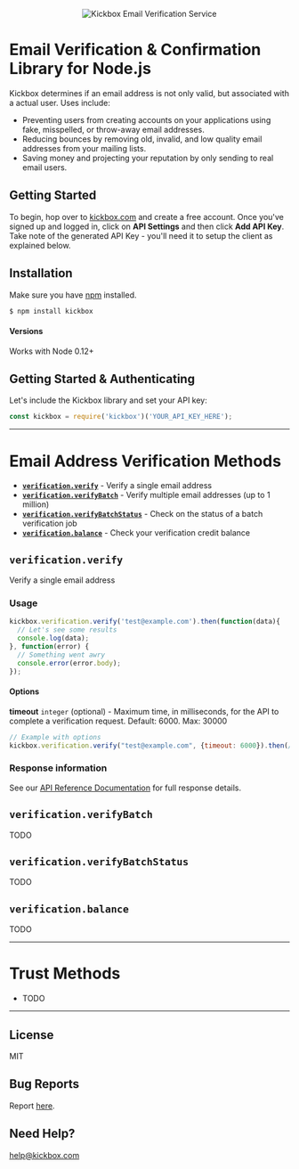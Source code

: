 <p align="center">
  <img src="https://static.kickbox.io/kickbox_github.png" alt="Kickbox Email Verification Service">
  <br>
</p>

# Email Verification & Confirmation Library for Node.js

Kickbox determines if an email address is not only valid, but associated with a actual user. Uses include:

* Preventing users from creating accounts on your applications using fake, misspelled, or throw-away email addresses.
* Reducing bounces by removing old, invalid, and low quality email addresses from your mailing lists.
* Saving money and projecting your reputation by only sending to real email users.

## Getting Started

To begin, hop over to [kickbox.com](https://kickbox.com) and create a free account. Once you've signed up and logged in, click on **API Settings** and then click **Add API Key**. Take note of the generated API Key - you'll need it to setup the client as explained below.

## Installation

Make sure you have [npm](https://npmjs.org) installed.

```bash
$ npm install kickbox
```

#### Versions

Works with Node 0.12+

## Getting Started & Authenticating

Let's include the Kickbox library and set your API key:

```js
const kickbox = require('kickbox')('YOUR_API_KEY_HERE');
```

- - - - 

# Email Address Verification Methods
* **[`verification.verify`](#verificationverify)** - Verify a single email address
* **[`verification.verifyBatch`](#verificationverifybatch)** - Verify multiple email addresses (up to 1 million)
* **[`verification.verifyBatchStatus`](#verificationverifybatchstatus)** - Check on the status of a batch verification job
* **[`verification.balance`](#verificationbalance)** - Check your verification credit balance

## `verification.verify`
Verify a single email address

### Usage

```js
kickbox.verification.verify('test@example.com').then(function(data){
  // Let's see some results
  console.log(data);
}, function(error) {
  // Something went awry
  console.error(error.body);
});
```

#### Options

**timeout** `integer` (optional) - Maximum time, in milliseconds, for the API to complete a verification request. Default: 6000. Max: 30000

```js
// Example with options
kickbox.verification.verify("test@example.com", {timeout: 6000}).then(/*...*/);
```

### Response information

See our [API Reference Documentation](https://docs.kickbox.com/v2.0/reference#section-response-values) for full response details.

## `verification.verifyBatch`
TODO

## `verification.verifyBatchStatus`
TODO

## `verification.balance`
TODO

- - - - 

# Trust Methods
- TODO

- - - - 

## License
MIT

## Bug Reports
Report [here](https://github.com/kickboxio/kickbox-node/issues).

## Need Help?
help@kickbox.com
